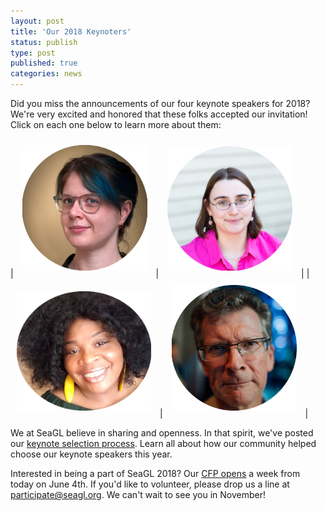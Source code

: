 ```yaml
---
layout: post
title: 'Our 2018 Keynoters'
status: publish
type: post
published: true
categories: news
---
```


Did you miss the announcements of our four keynote speakers for 2018? We're very excited and honored that these folks accepted our invitation! Click on each one below to learn more about them:

| <a href="http://seagl.org/news/2018/05/01/2018_keynoter-molly_deblanc.html"><img src="/img/posts/2018_Keynote_Molly-circle.png" style="margin:10px;width:200px;" alt="Molly de Blanc" title="Molly de Blanc" /></a> | <a href="http://seagl.org/news/2018/05/02/2018_keynoter-elizabeth_krumbach_joseph.html"><img src="/img/posts/2018_Keynote_Lyz-circle.png" style="margin:10px; width:200px;" alt="Elizabeth Krumbach Joseph" title="Elizabeth Krumbach Joseph" /></a> |
| <a href="http://seagl.org/news/2018/05/03/2018_keynoter-tameika_reed.html"><img src="/img/posts/2018_Keynote_Tameika.png" style="margin:10px; width:215px;" alt="Tameika Reed" title="Tameika Reed" /></a> | <a href="http://seagl.org/news/2018/05/04/2018_keynoter-stephen_walli.html"><img src="/img/posts/2018_Keynote_Stephen-circle.png" style="margin:10px;width:200px;" alt="Stephen Walli" title="Stephen Walli" /></a> |

We at SeaGL believe in sharing and openness. In that spirit, we've posted our [keynote selection process](http://seagl.org/news/2018/04/30/keynote_selection_process.html). Learn all about how our community helped choose our keynote speakers this year.

Interested in being a part of SeaGL 2018? Our [CFP opens](http://seagl.org/news/2018/04/09/code_of_practice.html) a week from today on June 4th. If you'd like to volunteer, please drop us a line at [participate@seagl.org](mailto:participate@seagl.org). We can't wait to see you in November!

